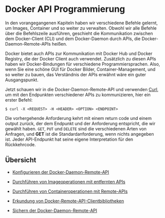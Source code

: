 # Docker API Programmierung

In den vorangegangenen Kapiteln haben wir verschiedene Befehle gelernt, um Images, Container und so weiter zu verwalten. Obwohl wir alle Befehle über die Befehlszeile ausführen, geschieht die Kommunikation zwischen dem Docker-Client (CLI) und dem Docker-Daemon durch APIs, die Docker-Daemon-Remote-APIs heißen.

Docker bietet auch APIs zur Kommunikation mit Docker Hub und Docker Registry, die der Docker Client auch verwendet. Zusätzlich zu diesen APIs haben wir Docker-Bindungen für verschiedene Programmiersprachen. Also, wenn Sie eine schöne GUI für Docker Bilder, Container-Management, und so weiter zu bauen, das Verständnis der APIs erwähnt wäre ein guter Ausgangspunkt.

Jetzt schauen wir in die Docker-Daemon-Remote-API und verwenden [Curl](http://curl.haxx.se/docs/manpage.html), um mit den Endpunkten verschiedener APIs zu kommunizieren, hier ein erster Befehl:

`$ curl -X <REQUEST> -H <HEADER> <OPTION> <ENDPOINT>`

Die vorhergehende Anforderung kehrt mit einem return code und einem output zurück, der dem Endpunkt und der Anforderung entspricht, die wir gewählt haben. `GET`, `PUT` und `DELETE` sind die verschiedenen Arten von Anfragen, und **GET** ist die Standardanforderung, wenn nichts angegeben ist. Jeder API-Endpunkt hat seine eigene Interpretation für den Rückkehrcode.

## Übersicht

* [Konfigurieren der Docker-Daemon-Remote-API](../docker-api-daemon-remote)

* [Durchführen von Imageoperationen mit entfernten APIs](../docker-api-image-operations-remote)

* [Durchführen von Containeroperationen mit Remote-APIs](../docker-api-container-remote)

* [Erkundung von Docker-Remote-API-Clientbibliotheken](../docker-api-client-remote)

* [Sichern der Docker-Daemon-Remote-API](../docker-api-remote-sicherheit)
